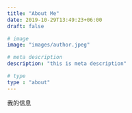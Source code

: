 ```yaml
---
title: "About Me"
date: 2019-10-29T13:49:23+06:00
draft: false

# image
image: "images/author.jpeg"

# meta description
description: "this is meta description"

# type
type : "about"
---
```


我的信息
